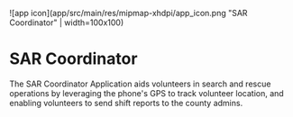 ![app icon](app/src/main/res/mipmap-xhdpi/app_icon.png "SAR Coordinator" | width=100x100)
# SAR Coordinator
The SAR Coordinator Application aids volunteers in search and rescue operations by leveraging the phone's GPS to track volunteer location, and enabling volunteers to send shift reports to the county admins.
